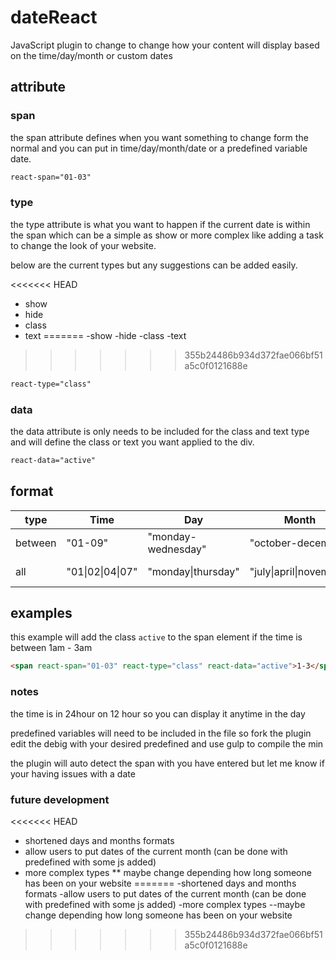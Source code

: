 # dateReact
JavaScript plugin to change to change how your content will display based on the time/day/month or custom dates

## attribute

### span

the span attribute defines when you want something to change form the normal and you can put in time/day/month/date or a predefined variable date.

```html
react-span="01-03"
```

### type

the type attribute is what you want to happen if the current date is within the span which can be a simple as show or more complex like adding a task to change the look of your website.

below are the current types but any suggestions can be added easily.

<<<<<<< HEAD
* show
* hide
* class
* text
=======
-show
-hide
-class
-text
>>>>>>> 355b24486b934d372fae066bf51a5c0f0121688e

```html
react-type="class"
```

### data

the data attribute is only needs to be included for the class and text type and will define the class or text you want applied to the div.

```html
react-data="active"
```

## format

| type    | Time          | Day                       | Month                 | date                               | predefined  |
| ------- | ------------- | ------------------------- | --------------------- | ---------------------------------- | ----------- |
| between | "01-09"       | "monday-wednesday"        | "october-december"    | "01/01/2017-02/04/2017"            | "[october]" |
| all     | "01\|02\|04\|07" | "monday\|thursday" | "july\|april\|november" | "01/03/2017\|01/05/2017" | "[october]" |

## examples

this example will add the class `active` to the span element if the time is between 1am - 3am

```html
<span react-span="01-03" react-type="class" react-data="active">1-3</span>
```

### notes

the time is in 24hour on 12 hour so you can display it anytime in the day

predefined variables will need to be included in the file so fork the plugin edit the debig with your desired predefined and use gulp to compile the min

the plugin will auto detect the span with you have entered but let me know if your having issues with a date



### future development

<<<<<<< HEAD
* shortened days and months formats
* allow users to put dates of the current month (can be done with predefined with some js added)
* more complex types
** maybe change depending how long someone has been on your website
=======
-shortened days and months formats
-allow users to put dates of the current month (can be done with predefined with some js added)
-more complex types
--maybe change depending how long someone has been on your website
>>>>>>> 355b24486b934d372fae066bf51a5c0f0121688e
